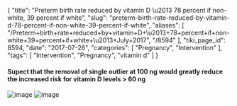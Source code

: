 {
    "title": "Preterm birth rate reduced by vitamin D \u2013 78 percent if non-white, 39 percent if white",
    "slug": "preterm-birth-rate-reduced-by-vitamin-d-78-percent-if-non-white-39-percent-if-white",
    "aliases": [
        "/Preterm+birth+rate+reduced+by+vitamin+D+\u2013+78+percent+if+non-white+39+percent+if+white+\u2013+July+2017",
        "/8594"
    ],
    "tiki_page_id": 8594,
    "date": "2017-07-26",
    "categories": [
        "Pregnancy",
        "Intervention"
    ],
    "tags": [
        "Intervention",
        "Pregnancy",
        "vitamin d"
    ]
}


#### Supect that the removal of single outlier at 100 ng would greatly reduce the increased risk for vitamin D levels > 60 ng

<img src="https://d378j1rmrlek7x.cloudfront.net/attachments/jpeg/outlier.jpg" alt="image">

<img src="https://d378j1rmrlek7x.cloudfront.net/attachments/jpeg/extrapulation.jpg" alt="image">